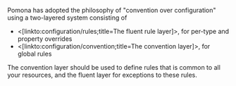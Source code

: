 <!--Title:Configuration and bootstrapping-->
<!--Url:configuration-->

Pomona has adopted the philosophy of "convention over configuration" using a
two-layered system consisting of

* <[linkto:configuration/rules;title=The fluent rule layer]>, for per-type and property overrides
* <[linkto:configuration/convention;title=The convention layer]>, for global rules

The convention layer should be used to define rules that is common to all your
resources, and the fluent layer for exceptions to these rules.
